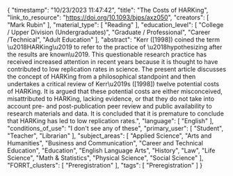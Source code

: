 {
    "timestamp": "10/23/2023 11:47:42",
    "title": "The Costs of HARKing",
    "link_to_resource": "https://doi.org/10.1093/bjps/axz050",
    "creators": [
        "Mark Rubin"
    ],
    "material_type": [
        "Reading"
    ],
    "education_level": [
        "College / Upper Division (Undergraduates)",
        "Graduate / Professional",
        "Career /Technical",
        "Adult Education"
    ],
    "abstract": "Kerr ([1998]) coined the term \u2018HARKing\u2019 to refer to the practice of \u2018hypothesizing after the results are known\u2019. This questionable research practice has received increased attention in recent years because it is thought to have contributed to low replication rates in science. The present article discusses the concept of HARKing from a philosophical standpoint and then undertakes a critical review of Kerr\u2019s ([1998]) twelve potential costs of HARKing. It is argued that these potential costs are either misconceived, misattributed to HARKing, lacking evidence, or that they do not take into account pre- and post-publication peer review and public availability to research materials and data. It is concluded that it is premature to conclude that HARKing has led to low replication rates.",
    "language": [
        "English"
    ],
    "conditions_of_use": "I don't see any of these",
    "primary_user": [
        "Student",
        "Teacher",
        "Librarian"
    ],
    "subject_areas": [
        "Applied Science",
        "Arts and Humanities",
        "Business and Communication",
        "Career and Technical Education",
        "Education",
        "English Language Arts",
        "History",
        "Law",
        "Life Science",
        "Math & Statistics",
        "Physical Science",
        "Social Science"
    ],
    "FORRT_clusters": [
        "Preregistration"
    ],
    "tags": [
        "Preregistration"
    ]
}